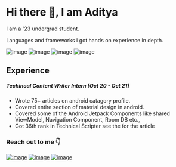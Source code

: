 # Hi there :wave:, I am Aditya

I am a '23 undergrad student.

Languages and frameworks i got hands on experience in depth.

![image](https://img.shields.io/badge/Kotlin-9851CB?&style=for-the-badge&logo=kotlin&logoColor=white) ![image](https://img.shields.io/badge/Android-4BD37D?style=for-the-badge&logo=android&logoColor=white) ![image](https://img.shields.io/badge/Java-DB6901?style=for-the-badge&logo=java&logoColor=white) ![image](https://img.shields.io/badge/SpringBoot-63B341?style=for-the-badge&logo=SpringBoot&logoColor=white)

## Experience
##### Techincal Content Writer Intern [Oct 20 - Oct 21]
* Wrote 75+ articles on android catagory profile.
* Covered entire section of material design in android.
* Covered some of the Android Jetpack Components like shared ViewModel, Navigation Component, Room DB etc.,
* Got 36th rank in Technical Scripter see the  for the article 

### Reach out to me :point_down: 
[![image](https://img.shields.io/badge/Gmail-red?style=for-the-badge&logo=gmail&logoColor=white)](mailto:adityamshidlyali.com) [![image](https://img.shields.io/badge/Linkedin-blue?style=for-the-badge&logo=linkedin&logoColor=white)](https://www.linkedin.com/in/aditya-shidlyali/) [![image](https://img.shields.io/badge/Github-black?style=for-the-badge&logo=github&logoColor=white)](mailto:adityamshidlyali.com)
